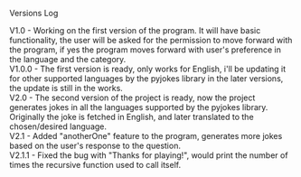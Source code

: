 Versions Log </br>

V1.0 - Working on the first version of the program. It will have basic functionality, the user will be asked for the permission to move forward with the program, if yes the program moves forward with user's preference in the language and the category. </br>
V1.0.0 - The first version is ready, only works for English, i'll be updating it for other supported languages by the pyjokes library in the later versions, the update is still in the works. </br>
V2.0 - The second version of the project is ready, now the project generates jokes in all the languages supported by the pyjokes library. Originally the joke is fetched in English, and later translated to the chosen/desired language. </br>
V2.1 - Added "anotherOne" feature to the program, generates more jokes based on the user's response to the question. </br>
V2.1.1 - Fixed the bug with "Thanks for playing!", would print the number of times the recursive function used to call itself. </br>